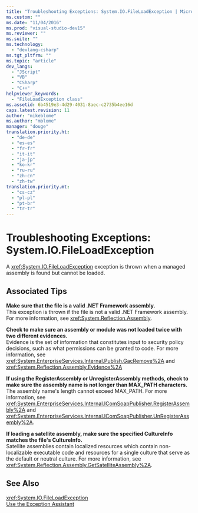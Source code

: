 ```yaml
---
title: "Troubleshooting Exceptions: System.IO.FileLoadException | Microsoft Docs"
ms.custom: ""
ms.date: "11/04/2016"
ms.prod: "visual-studio-dev15"
ms.reviewer: ""
ms.suite: ""
ms.technology: 
  - "devlang-csharp"
ms.tgt_pltfrm: ""
ms.topic: "article"
dev_langs: 
  - "JScript"
  - "VB"
  - "CSharp"
  - "C++"
helpviewer_keywords: 
  - "FileLoadException class"
ms.assetid: 6b4519e3-4d29-4031-8aec-c2735b4ee16d
caps.latest.revision: 11
author: "mikeblome"
ms.author: "mblome"
manager: "douge"
translation.priority.ht: 
  - "de-de"
  - "es-es"
  - "fr-fr"
  - "it-it"
  - "ja-jp"
  - "ko-kr"
  - "ru-ru"
  - "zh-cn"
  - "zh-tw"
translation.priority.mt: 
  - "cs-cz"
  - "pl-pl"
  - "pt-br"
  - "tr-tr"
---
```

# Troubleshooting Exceptions: System.IO.FileLoadException
A <xref:System.IO.FileLoadException> exception is thrown when a managed assembly is found but cannot be loaded.  
  
## Associated Tips  
 **Make sure that the file is a valid .NET Framework assembly.**  
 This exception is thrown if the file is not a valid .NET Framework assembly. For more information, see <xref:System.Reflection.Assembly>.  
  
 **Check to make sure an assembly or module was not loaded twice with two different evidences.**  
 Evidence is the set of information that constitutes input to security policy decisions, such as what permissions can be granted to code. For more information, see <xref:System.EnterpriseServices.Internal.Publish.GacRemove%2A> and <xref:System.Reflection.Assembly.Evidence%2A>  
  
 **If using the RegisterAssembly or UnregisterAssembly methods, check to make sure the assembly name is not longer than MAX_PATH characters.**  
 The assembly name's length cannot exceed MAX_PATH. For more information, see <xref:System.EnterpriseServices.Internal.IComSoapPublisher.RegisterAssembly%2A> and <xref:System.EnterpriseServices.Internal.IComSoapPublisher.UnRegisterAssembly%2A>.  
  
 **If loading a satellite assembly, make sure the specified CultureInfo matches the file's CultureInfo.**  
 Satellite assemblies contain localized resources which contain non-localizable executable code and resources for a single culture that serve as the default or neutral culture. For more information, see <xref:System.Reflection.Assembly.GetSatelliteAssembly%2A>.  
  
## See Also  
 <xref:System.IO.FileLoadException>   
 [Use the Exception Assistant](../Topic/How%20to:%20Use%20the%20Exception%20Assistant.md)